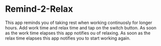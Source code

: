 # Remind-2-Relax
This app reminds you of taking rest when working continuosly for longer hours.
Add work time and relax time and tap on the switch button.
As soon as the work time elapses this app notifies ou of relaxing.
As soon as the relax time elapses this app notifies you to start working again.
